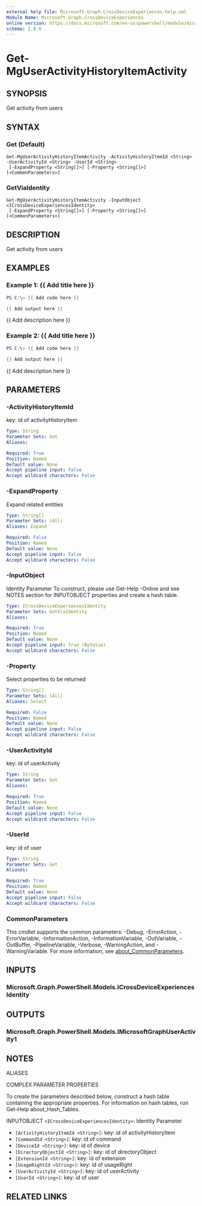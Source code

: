 ```yaml
---
external help file: Microsoft.Graph.CrossDeviceExperiences-help.xml
Module Name: Microsoft.Graph.CrossDeviceExperiences
online version: https://docs.microsoft.com/en-us/powershell/module/microsoft.graph.crossdeviceexperiences/get-mguseractivityhistoryitemactivity
schema: 2.0.0
---
```


# Get-MgUserActivityHistoryItemActivity

## SYNOPSIS
Get activity from users

## SYNTAX

### Get (Default)
```
Get-MgUserActivityHistoryItemActivity -ActivityHistoryItemId <String> -UserActivityId <String> -UserId <String>
 [-ExpandProperty <String[]>] [-Property <String[]>] [<CommonParameters>]
```

### GetViaIdentity
```
Get-MgUserActivityHistoryItemActivity -InputObject <ICrossDeviceExperiencesIdentity>
 [-ExpandProperty <String[]>] [-Property <String[]>] [<CommonParameters>]
```

## DESCRIPTION
Get activity from users

## EXAMPLES

### Example 1: {{ Add title here }}
```powershell
PS C:\> {{ Add code here }}

{{ Add output here }}
```

{{ Add description here }}

### Example 2: {{ Add title here }}
```powershell
PS C:\> {{ Add code here }}

{{ Add output here }}
```

{{ Add description here }}

## PARAMETERS

### -ActivityHistoryItemId
key: id of activityHistoryItem

```yaml
Type: String
Parameter Sets: Get
Aliases:

Required: True
Position: Named
Default value: None
Accept pipeline input: False
Accept wildcard characters: False
```

### -ExpandProperty
Expand related entities

```yaml
Type: String[]
Parameter Sets: (All)
Aliases: Expand

Required: False
Position: Named
Default value: None
Accept pipeline input: False
Accept wildcard characters: False
```

### -InputObject
Identity Parameter
To construct, please use Get-Help -Online and see NOTES section for INPUTOBJECT properties and create a hash table.

```yaml
Type: ICrossDeviceExperiencesIdentity
Parameter Sets: GetViaIdentity
Aliases:

Required: True
Position: Named
Default value: None
Accept pipeline input: True (ByValue)
Accept wildcard characters: False
```

### -Property
Select properties to be returned

```yaml
Type: String[]
Parameter Sets: (All)
Aliases: Select

Required: False
Position: Named
Default value: None
Accept pipeline input: False
Accept wildcard characters: False
```

### -UserActivityId
key: id of userActivity

```yaml
Type: String
Parameter Sets: Get
Aliases:

Required: True
Position: Named
Default value: None
Accept pipeline input: False
Accept wildcard characters: False
```

### -UserId
key: id of user

```yaml
Type: String
Parameter Sets: Get
Aliases:

Required: True
Position: Named
Default value: None
Accept pipeline input: False
Accept wildcard characters: False
```

### CommonParameters
This cmdlet supports the common parameters: -Debug, -ErrorAction, -ErrorVariable, -InformationAction, -InformationVariable, -OutVariable, -OutBuffer, -PipelineVariable, -Verbose, -WarningAction, and -WarningVariable. For more information, see [about_CommonParameters](http://go.microsoft.com/fwlink/?LinkID=113216).

## INPUTS

### Microsoft.Graph.PowerShell.Models.ICrossDeviceExperiencesIdentity
## OUTPUTS

### Microsoft.Graph.PowerShell.Models.IMicrosoftGraphUserActivity1
## NOTES

ALIASES

COMPLEX PARAMETER PROPERTIES

To create the parameters described below, construct a hash table containing the appropriate properties. For information on hash tables, run Get-Help about_Hash_Tables.


INPUTOBJECT `<ICrossDeviceExperiencesIdentity>`: Identity Parameter
  - `[ActivityHistoryItemId <String>]`: key: id of activityHistoryItem
  - `[CommandId <String>]`: key: id of command
  - `[DeviceId <String>]`: key: id of device
  - `[DirectoryObjectId <String>]`: key: id of directoryObject
  - `[ExtensionId <String>]`: key: id of extension
  - `[UsageRightId <String>]`: key: id of usageRight
  - `[UserActivityId <String>]`: key: id of userActivity
  - `[UserId <String>]`: key: id of user

## RELATED LINKS
